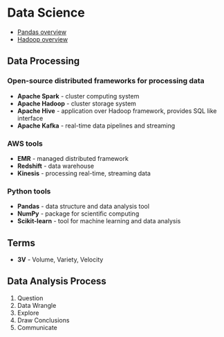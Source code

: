 # Data Science

- [Pandas overview](pandas.md)
- [Hadoop overview](hadoop.md)

## Data Processing
### Open-source distributed frameworks for processing data
- **Apache Spark** - cluster computing system
- **Apache Hadoop** - cluster storage system
- **Apache Hive** - application over Hadoop framework, provides SQL like interface
- **Apache Kafka** - real-time data pipelines and streaming

### AWS tools
- **EMR** - managed distributed framework
- **Redshift** - data warehouse
- **Kinesis** - processing real-time, streaming data

### Python tools
- **Pandas** - data structure and data analysis tool
- **NumPy** - package for scientific computing
- **Scikit-learn** - tool for machine learning and data analysis

## Terms
- **3V** - Volume, Variety, Velocity

## Data Analysis Process
1. Question
2. Data Wrangle
3. Explore
4. Draw Conclusions
5. Communicate